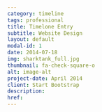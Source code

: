 ```yaml
---
category: timeline
tags: professional
title: Timelone Entry
subtitle: Website Design
layout: default
modal-id: 1
date: 2014-07-18
img: sharktank_full.jpg
thumbnail: fa-check-square-o
alt: image-alt
project-date: April 2014
client: Start Bootstrap
description:
href:
---
```

